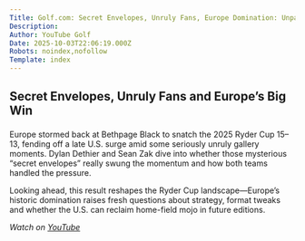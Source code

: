 ```yaml
---
Title: Golf.com: Secret Envelopes, Unruly Fans, Europe Domination: Unpacking the 2025 Ryder Cup
Description: 
Author: YouTube Golf
Date: 2025-10-03T22:06:19.000Z
Robots: noindex,nofollow
Template: index
---
```

<h2>
  
  
  Secret Envelopes, Unruly Fans and Europe’s Big Win
</h2>

<p>Europe stormed back at Bethpage Black to snatch the 2025 Ryder Cup 15–13, fending off a late U.S. surge amid some seriously unruly gallery moments. Dylan Dethier and Sean Zak dive into whether those mysterious “secret envelopes” really swung the momentum and how both teams handled the pressure.</p>

<p>Looking ahead, this result reshapes the Ryder Cup landscape—Europe’s historic domination raises fresh questions about strategy, format tweaks and whether the U.S. can reclaim home-field mojo in future editions.</p>

<p><em>Watch on <a href="https://www.youtube.com/watch?v=z6GUka-wwEY" rel="noopener noreferrer">YouTube</a></em></p>

